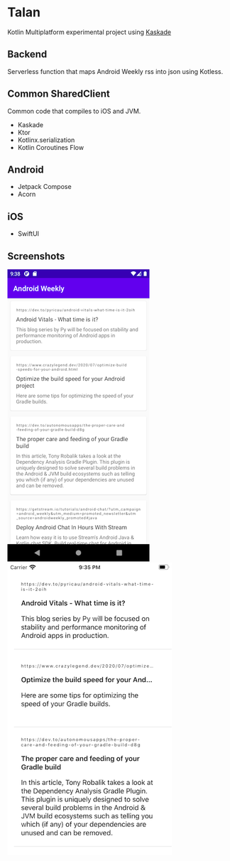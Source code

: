 # Talan
Kotlin Multiplatform experimental project using [Kaskade](https://github.com/gumil/kaskade)

## Backend
Serverless function that maps Android Weekly rss into json using Kotless.

## Common SharedClient
Common code that compiles to iOS and JVM.
 - Kaskade
 - Ktor
 - Kotlinx.serialization
 - Kotlin Coroutines Flow
 
 ## Android
 - Jetpack Compose
 - Acorn 
 
 ## iOS
  - SwiftUI
  
 ## Screenshots
 ![android](art/android.png) ![ios](art/ios.png)